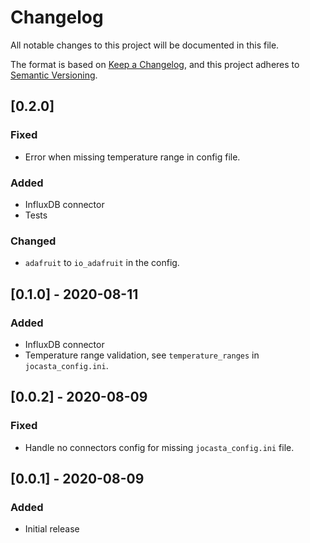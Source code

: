 # Changelog
All notable changes to this project will be documented in this file.

The format is based on [Keep a Changelog](https://keepachangelog.com/en/1.0.0/),
and this project adheres to [Semantic Versioning](https://semver.org/spec/v2.0.0.html).

## [0.2.0]
### Fixed
- Error when missing temperature range in config file.

### Added
- InfluxDB connector
- Tests

### Changed
- `adafruit` to `io_adafruit` in the config.

## [0.1.0] - 2020-08-11
### Added
- InfluxDB connector
- Temperature range validation, see `temperature_ranges` in `jocasta_config.ini`.

## [0.0.2] - 2020-08-09
### Fixed
- Handle no connectors config for missing `jocasta_config.ini` file.

## [0.0.1] - 2020-08-09
### Added
- Initial release
